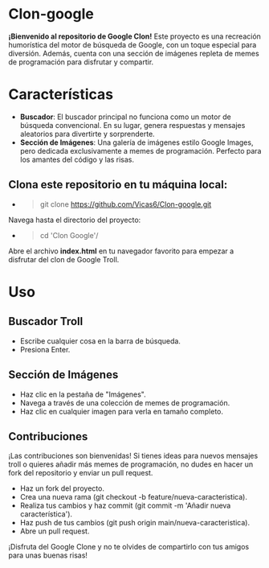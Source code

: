 # Clon-google

**¡Bienvenido al repositorio de Google Clon!** Este proyecto es una recreación humorística del motor de búsqueda de Google, con un toque especial para diversión. Además, cuenta con una sección de imágenes repleta de memes de programación para disfrutar y compartir.

# Características
* **Buscador**: El buscador principal no funciona como un motor de búsqueda convencional. En su lugar, genera respuestas y mensajes aleatorios para divertirte y sorprenderte.
* **Sección de Imágenes**: Una galería de imágenes estilo Google Images, pero dedicada exclusivamente a memes de programación. Perfecto para los amantes del código y las risas.


## Clona este repositorio en tu máquina local:

* >git clone https://github.com/Vicas6/Clon-google.git

Navega hasta el directorio del proyecto:

* > cd 'Clon Google'/

Abre el archivo **index.html** en tu navegador favorito para empezar a disfrutar del clon de Google Troll.

# Uso
## Buscador Troll
* Escribe cualquier cosa en la barra de búsqueda.
* Presiona Enter.

## Sección de Imágenes
* Haz clic en la pestaña de "Imágenes".
* Navega a través de una colección de memes de programación.
* Haz clic en cualquier imagen para verla en tamaño completo.

## Contribuciones
¡Las contribuciones son bienvenidas! Si tienes ideas para nuevos mensajes troll o quieres añadir más memes de programación, no dudes en hacer un fork del repositorio y enviar un pull request.

* Haz un fork del proyecto.
* Crea una nueva rama (git checkout -b feature/nueva-caracteristica).
* Realiza tus cambios y haz commit (git commit -m 'Añadir nueva característica').
* Haz push de tus cambios (git push origin main/nueva-caracteristica).
* Abre un pull request.

¡Disfruta del Google Clone y no te olvides de compartirlo con tus amigos para unas buenas risas!